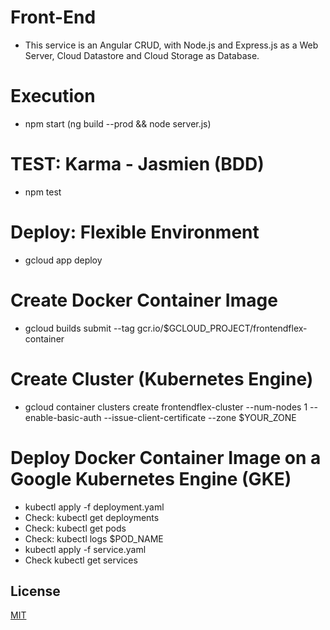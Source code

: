 # Front-End
- This service is an Angular CRUD, with Node.js and Express.js as a Web Server, Cloud Datastore and Cloud Storage as Database.

# Execution
- npm start (ng build --prod && node server.js)

# TEST: Karma - Jasmien (BDD)
- npm test

# Deploy: Flexible Environment
- gcloud app deploy

# Create Docker Container Image
- gcloud builds submit --tag gcr.io/$GCLOUD_PROJECT/frontendflex-container

# Create Cluster (Kubernetes Engine)
- gcloud container clusters create frontendflex-cluster --num-nodes 1 --enable-basic-auth --issue-client-certificate --zone $YOUR_ZONE

# Deploy Docker Container Image on a Google Kubernetes Engine (GKE)
- kubectl apply -f deployment.yaml
- Check: kubectl get deployments
- Check: kubectl get pods
- Check: kubectl logs $POD_NAME
- kubectl apply -f service.yaml
- Check kubectl get services

## License
[MIT](https://choosealicense.com/licenses/mit/)